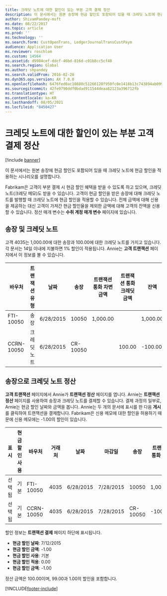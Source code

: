 ```yaml
---
title: 크레딧 노트에 대한 할인이 있는 부분 고객 결제 정산
description: 이 문서에서는 원본 송장에 현금 할인도 포함되어 있을 때 크레딧 노트에 현금 할인을 적용하는 시나리오를 설명합니다.
author: ShivamPandey-msft
ms.date: 08/22/2017
ms.topic: article
ms.prod: ''
ms.technology: ''
ms.search.form: CustOpenTrans, LedgerJournalTransCustPaym
audience: Application User
ms.reviewer: roschlom
ms.custom: 14564
ms.assetid: d9984cef-ddcf-46bd-816d-c01b8cc5cf48
ms.search.region: Global
ms.author: shpandey
ms.search.validFrom: 2016-02-28
ms.dyn365.ops.version: AX 7.0.0
ms.openlocfilehash: 6476fed0ac10888c51266128f950fc0e1418b13c743894ab0992d051e733c4e1
ms.sourcegitcommit: 42fe9790ddf0bdad911544deaa82123a396712fb
ms.translationtype: HT
ms.contentlocale: ko-KR
ms.lasthandoff: 08/05/2021
ms.locfileid: "8450427"
---
```

# <a name="settle-a-partial-customer-payment-that-has-discounts-on-credit-notes"></a>크레딧 노트에 대한 할인이 있는 부분 고객 결제 정산

[!include [banner](../includes/banner.md)]

이 문서에서는 원본 송장에 현금 할인도 포함되어 있을 때 크레딧 노트에 현금 할인을 적용하는 시나리오를 설명합니다. 

Fabrikam은 고객이 부분 결제 시 현금 할인 혜택을 받을 수 있도록 하고 있으며, 크레딧 노트(크레딧 메모)도 받을 수 있습니다. 고객이 현금 할인을 받은 송장에 대해 크레딧 노트를 발행할 때 크레딧 노트에 현금 할인을 적용할 수 있습니다. 전체 금액에 대해 신용을 제공하는 대신 고객이 가져간 현금 할인율을 제외한 금액에 대해 고객의 잔액을 신용할 수 있습니다. 정산 매개 변수는 **수취 계정 매개 변수** 페이지에 있습니다.

## <a name="invoice-and-credit-note"></a>송장 및 크레딧 노트
고객 4035는 1,000.00에 대한 송장과 100.00에 대한 크레딧 노트를 가지고 있습니다. 각 문서는 14일 이내에 지불하면 1% 할인이 적용됩니다. Annie는 **고객 트랜잭션** 페이지에서 이 정보를 볼 수 있습니다.

| 바우처    | 트랜잭션 유형 | 날짜      | 송장  | 트랜잭션 통화 차변 금액 | 트랜잭션 통화 크레딧 금액 | 잔액  | 통화 |
|------------|------------------|-----------|----------|--------------------------------------|---------------------------------------|----------|----------|
| FTI-10050  | 송장          | 6/28/2015 | 10050    | 1,000.00                             |                                       | 1,000.00 | USD      |
| CCRN-10050 | 크레딧 노트      | 6/28/2015 | CR-10050 |                                      | 100.00                                | -100.00  | USD      |

## <a name="settle-a-credit-note-with-an-invoice"></a>송장으로 크레딧 노트 정산
**고객 트랜잭션** 페이지에서 Annie가 **트랜잭션 정산** 페이지를 엽니다. Arnie는 **트랜잭션 정산** 페이지를 사용하여 송장과 크레딧 노트를 결제할 수 있습니다. 결제 과정의 일부로, Arnie는 현금 할인 날짜와 금액을 봅니다. Annie는 두 개의 문서에 표시를 한 다음 **게시** 를 클릭하여 트랜잭션을 결제합니다. Fabrikam은 신용 메모에 대한 할인을 허용하기 때문에 신용 메모에는 -1.00의 할인이 있습니다.

| 표시     | 현금 할인 사용 | 바우처    | 거래처 | 날짜      | 마감일  | 송장  | 트랜잭션 통화 금액 | 통화 | 정산할 금액 |
|----------|-------------------|------------|---------|-----------|-----------|----------|--------------------------------|----------|------------------|
| 선택됨 | 기본            | FTI-10050  | 4035    | 6/28/2015 | 7/28/2015 | 10050    | 1,000.00                       | USD      | 990.00           |
| 선택됨 | 기본            | CCRN-10050 | 4035    | 6/28/2015 | 7/28/2015 | CR-10050 | -100.00                        | USD      | -99.00           |

할인 정보는 **트랜잭션 결제** 페이지 하단에 표시됩니다.

- **현금 할인 날짜**: 7/12/2015 
- **현금 할인 금액**: -1.00     
- **현금 할인 사용**: 기본    
- **현금 할인 적용**: 0.00      
- **현금 할인 금액**: -1.00     

정산 금액은 100.00이며, 99.00과 1.00의 할인을 포함합니다.





[!INCLUDE[footer-include](../../includes/footer-banner.md)]